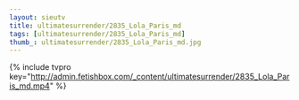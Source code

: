 ```yaml
--- 
layout: sieutv
title: ultimatesurrender/2835_Lola_Paris_md
tags: [ultimatesurrender/2835_Lola_Paris_md]
thumb_: ultimatesurrender/2835_Lola_Paris_md.jpg
---
```

{% include tvpro key="http://admin.fetishbox.com/_content/ultimatesurrender/2835_Lola_Paris_md.mp4" %} 
